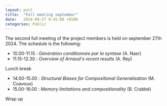 ```yaml
---
layout: post
title:  "Full meeting september"
date:   2024-09-27 9:45:00 +0100
categories: Public
---
```


The second full meeting of the project members is held on september 27th 2024.
The schedule is the following:


- 10.00-11.15  : *Génération conditionnée par la syntaxe*  (A. Nasr)
- 11.15-12.30 : *Overview of Arnaud's recent results* (A. Rey)

Lunch break

- 14.00-15.00 : *Structural Biases for Compositional Generalisation* (M. Coavoux)
- 15.00-16.00 : *Memory limitations and compositionality* (B. Crabbé)

Wrap up


